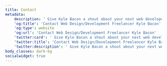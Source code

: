 ```yaml
---
title: Contact
metadata:
    description: ' Give Kyle Bacon a shout about your next web development/design project. Bacon specializes in web design and development and print/layout design.'
    'og:title': 'Contact Web Design/Development Freelancer Kyle Bacon'
    'og:type': website
    'og:url': 'Contact Web Design/Development Freelancer Kyle Bacon'
    'twitter:card': ' Give Kyle Bacon a shout about your next web development/design project. Bacon specializes in web design and development and print/layout design.'
    'twitter:title': 'Contact Web Design/Development Freelancer Kyle Bacon'
    'twitter:description': ' Give Kyle Bacon a shout about your next web development/design project. Bacon specializes in web design and development and print/layout design.'
body_classes: dark-bg
socialwidget: true
---
```


